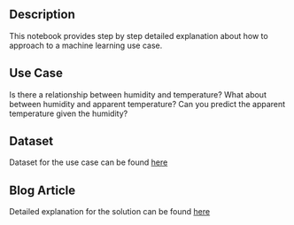 ## Description

This notebook provides step by step detailed explanation about how to approach to a machine learning use case. 

## Use Case

Is there a relationship between humidity and temperature? What about between humidity and apparent temperature? Can you predict the apparent temperature given the humidity?

## Dataset

Dataset for the use case can be found [here](https://www.kaggle.com/budincsevity/szeged-weather)

## Blog Article 

Detailed explanation for the solution can be found [here](https://medium.com/@gayani.nisansala.blog/machine-learning-model-from-scratch-using-weather-in-szeged-2006-2016-dataset-16edad3a1db4)
